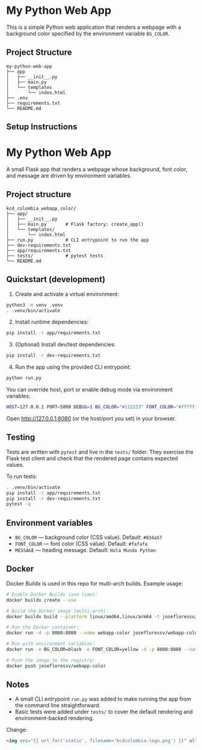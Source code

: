 # My Python Web App

This is a simple Python web application that renders a webpage with a background color specified by the environment variable `BG_COLOR`.

## Project Structure

```
my-python-web-app
├── app
│   ├── __init__.py
│   ├── main.py
│   └── templates
│       └── index.html
├── .env
├── requirements.txt
└── README.md
```

## Setup Instructions

# My Python Web App

A small Flask app that renders a webpage whose background, font color, and message are driven by environment variables.

## Project structure

```
kcd_colombia_webapp_color/
├── app/
│   ├── __init__.py
│   ├── main.py       # Flask factory: create_app()
│   └── templates/
│       └── index.html
├── run.py            # CLI entrypoint to run the app
├── dev-requirements.txt
├── app/requirements.txt
├── tests/            # pytest tests
└── README.md
```

## Quickstart (development)

1. Create and activate a virtual environment:

```bash
python3 -m venv .venv
. .venv/bin/activate
```

2. Install runtime dependencies:

```bash
pip install -r app/requirements.txt
```

3. (Optional) Install dev/test dependencies:

```bash
pip install -r dev-requirements.txt
```

4. Run the app using the provided CLI entrypoint:

```bash
python run.py
```

You can override host, port or enable debug mode via environment variables:

```bash
HOST=127.0.0.1 PORT=5000 DEBUG=1 BG_COLOR="#112233" FONT_COLOR="#ffffff" MESSAGE="Hola" python run.py
```

Open http://127.0.0.1:8080 (or the host/port you set) in your browser.

## Testing

Tests are written with `pytest` and live in the `tests/` folder. They exercise the Flask test client and check that the rendered page contains expected values.

To run tests:

```bash
. .venv/bin/activate
pip install -r app/requirements.txt
pip install -r dev-requirements.txt
pytest -q
```

## Environment variables

- `BG_COLOR` — background color (CSS value). Default: `#034a57`
- `FONT_COLOR` — font color (CSS value). Default: `#fafafa`
- `MESSAGE` — heading message. Default: `Hola Mundo Python`

## Docker

Docker Buildx is used in this repo for multi-arch builds. Example usage:

```bash
# Enable Docker Buildx (one time):
docker buildx create --use

# Build the Docker image (multi-arch):
docker buildx build --platform linux/amd64,linux/arm64 -t josefloressv/webapp-color .

# Run the Docker container:
docker run -d -p 8080:8080 --name webapp-color josefloressv/webapp-color

# Run with environment variables:
docker run -e BG_COLOR=black -e FONT_COLOR=yellow -d -p 8080:8080 --name webapp-color josefloressv/webapp-color

# Push the image to the registry:
docker push josefloressv/webapp-color
```

## Notes

- A small CLI entrypoint `run.py` was added to make running the app from the command line straightforward.
- Basic tests were added under `tests/` to cover the default rendering and environment-backed rendering.

Change:
```html
<img src="{{ url_for('static', filename='kcdcolombia-logo.png') }}" alt="KCD Colombia Logo">   
```